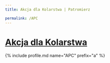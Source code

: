 ```yaml
---
title: Akcja dla Kolarstwa | Patromierz

permalink: /APC
---
```


# [Akcja dla Kolarstwa](https://patronite.pl/APC)

{% include profile.md name="APC" prefix="a" %}
